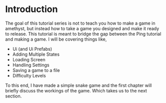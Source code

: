 # Introduction
The goal of this tutorial series is not to teach you how to make a game in amethyst, but instead how to take a game you 
designed and make it ready to release. This tutorial is meant to bridge the gap between the Ping tutorial and making a 
game. I will be covering things like,
*   Ui (and Ui Prefabs)
*   Adding Multiple States
*   Loading Screen
*   Handling Settings
*   Saving a game to a file
*   Difficulty Levels

To this end, I have made a simple snake game and the first chapter will briefly discuss the workings of the game. Which 
takes us to the next section.